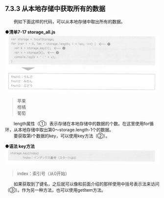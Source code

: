 ## 7.3.3 从本地存储中获取所有的数据
&emsp;&emsp;例如下面这样的代码，可以从本地存储中取出所有的数据。

**●清单7-17 storage_all.js**
![image](../../images/c7/スクリーンショット&#32;2019-04-12&#32;午後9.34.37.png)
> 苹果  
> 柑橘  
> 葡萄

&emsp;&emsp;length属性（①）表示存储在本地存储中的数据的个数。在这里使用for循环，从本地存储中取出第0～storage.length-1个的数据。<br>
&emsp;&emsp;要获取第i个数据的key，可以使用key方法（②）。

**●语法 key方法**
![image](../../images/c7/スクリーンショット&#32;2019-04-12&#32;午後9.38.47.png)
> index：索引号（从0开始）

&emsp;&emsp;如果获取到了键名，之后就可以像和前面介绍的那样使用中括号表示法来访问（③）。作为另一种方法，也可以使用getItem方法。
